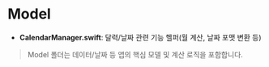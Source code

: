# Model

- **CalendarManager.swift**: 달력/날짜 관련 기능 헬퍼(월 계산, 날짜 포맷 변환 등)

> Model 폴더는 데이터/날짜 등 앱의 핵심 모델 및 계산 로직을 포함합니다.
